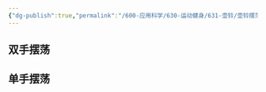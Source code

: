 ```yaml
---
{"dg-publish":true,"permalink":"/600-应用科学/630-运动健身/631-壶铃/壶铃摆荡/","tags":["生活/健身/壶铃"],"noteIcon":""}
---
```


## 双手摆荡


## 单手摆荡


